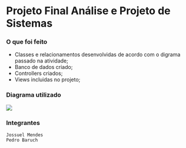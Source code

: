 # Projeto Final Análise e Projeto de Sistemas

### O que foi feito

- Classes e relacionamentos desenvolvidas de acordo com o digrama passado na atividade;
- Banco de dados criado;
- Controllers criados;
- Views incluidas no projeto;

### Diagrama utilizado

<img src="https://uploaddeimagens.com.br/images/004/224/954/full/trabalho_final.png?1669920961"></img>

### Integrantes  
    Jossuel Mendes 
    Pedro Baruch
